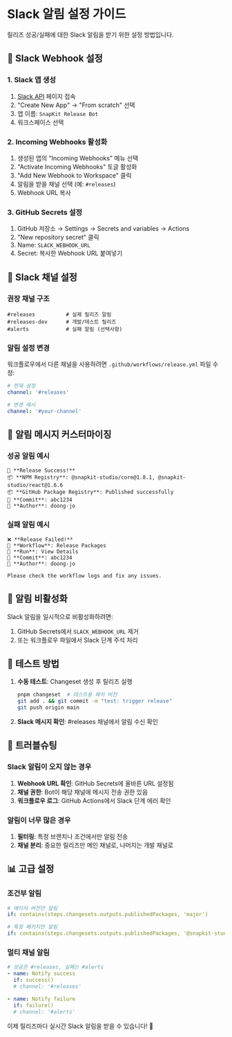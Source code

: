 # Slack 알림 설정 가이드

릴리즈 성공/실패에 대한 Slack 알림을 받기 위한 설정 방법입니다.

## 🔧 **Slack Webhook 설정**

### 1. Slack 앱 생성
1. [Slack API](https://api.slack.com/apps) 페이지 접속
2. "Create New App" → "From scratch" 선택
3. 앱 이름: `SnapKit Release Bot`
4. 워크스페이스 선택

### 2. Incoming Webhooks 활성화
1. 생성된 앱의 "Incoming Webhooks" 메뉴 선택
2. "Activate Incoming Webhooks" 토글 활성화
3. "Add New Webhook to Workspace" 클릭
4. 알림을 받을 채널 선택 (예: `#releases`)
5. Webhook URL 복사

### 3. GitHub Secrets 설정
1. GitHub 저장소 → Settings → Secrets and variables → Actions
2. "New repository secret" 클릭
3. Name: `SLACK_WEBHOOK_URL`
4. Secret: 복사한 Webhook URL 붙여넣기

## 📱 **Slack 채널 설정**

### 권장 채널 구조
```
#releases          # 실제 릴리즈 알림
#releases-dev      # 개발/테스트 릴리즈
#alerts            # 실패 알림 (선택사항)
```

### 알림 설정 변경
워크플로우에서 다른 채널을 사용하려면 `.github/workflows/release.yml` 파일 수정:

```yaml
# 현재 설정
channel: '#releases'

# 변경 예시
channel: '#your-channel'
```

## 🎨 **알림 메시지 커스터마이징**

### 성공 알림 예시
```
🎉 **Release Success!**
📦 **NPM Registry**: @snapkit-studio/core@1.8.1, @snapkit-studio/react@1.6.6
📦 **GitHub Package Registry**: Published successfully
🔗 **Commit**: abc1234
👤 **Author**: doong-jo
```

### 실패 알림 예시
```
❌ **Release Failed!**
🚫 **Workflow**: Release Packages
🔗 **Run**: View Details
🔗 **Commit**: abc1234
👤 **Author**: doong-jo

Please check the workflow logs and fix any issues.
```

## 🔕 **알림 비활성화**

Slack 알림을 일시적으로 비활성화하려면:

1. GitHub Secrets에서 `SLACK_WEBHOOK_URL` 제거
2. 또는 워크플로우 파일에서 Slack 단계 주석 처리

## 🧪 **테스트 방법**

1. **수동 테스트**: Changeset 생성 후 릴리즈 실행
   ```bash
   pnpm changeset  # 테스트용 패치 버전
   git add . && git commit -m "test: trigger release"
   git push origin main
   ```

2. **Slack 메시지 확인**: #releases 채널에서 알림 수신 확인

## 🚨 **트러블슈팅**

### Slack 알림이 오지 않는 경우
1. **Webhook URL 확인**: GitHub Secrets에 올바른 URL 설정됨
2. **채널 권한**: Bot이 해당 채널에 메시지 전송 권한 있음
3. **워크플로우 로그**: GitHub Actions에서 Slack 단계 에러 확인

### 알림이 너무 많은 경우
1. **필터링**: 특정 브랜치나 조건에서만 알림 전송
2. **채널 분리**: 중요한 릴리즈만 메인 채널로, 나머지는 개발 채널로

## 📊 **고급 설정**

### 조건부 알림
```yaml
# 메이저 버전만 알림
if: contains(steps.changesets.outputs.publishedPackages, 'major')

# 특정 패키지만 알림
if: contains(steps.changesets.outputs.publishedPackages, '@snapkit-studio/core')
```

### 멀티 채널 알림
```yaml
# 성공은 #releases, 실패는 #alerts
- name: Notify success
  if: success()
  # channel: '#releases'

- name: Notify failure
  if: failure()
  # channel: '#alerts'
```

이제 릴리즈마다 실시간 Slack 알림을 받을 수 있습니다! 🎉
